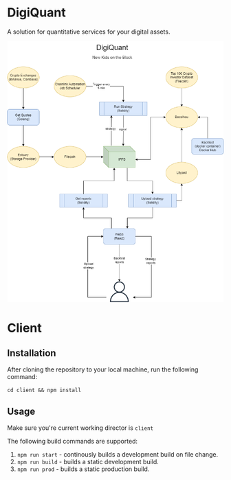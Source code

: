 # DigiQuant
A solution for quantitative services for your digital assets.

![App Diagram](https://github.com/arcman7/DigiQuant/blob/main/app_diagram.png)

# Client

## Installation
After cloning the repository to your local machine, run the following command:
```
cd client && npm install
```

## Usage
Make sure you're current working director is `client`

The following build commands are supported:

1. `npm run start` - continously builds a development build on file change.
2. `npm run build` - builds a static development build.
3. `npm run prod`  - builds a static production build.
